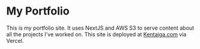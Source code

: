 # My Portfolio

This is my portfolio site. It uses NextJS and AWS S3 to serve content about all the projects I've worked on. This site is deployed at [Kentaiga.com](https://kentaiga.com) via Vercel.
